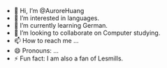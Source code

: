 - 👋 Hi, I’m @AuroreHuang
- 👀 I’m interested in languages.
- 🌱 I’m currently learning German.
- 💞️ I’m looking to collaborate on Computer studying.
- 📫 How to reach me ...
- 😄 Pronouns: ...
- ⚡ Fun fact: I am also a fan of Lesmills.

<!---
AuroreHuang/AuroreHuang is a ✨ special ✨ repository because its `README.md` (this file) appears on your GitHub profile.
You can click the Preview link to take a look at your changes.
--->
